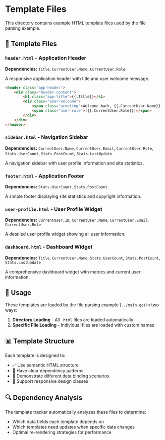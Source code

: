 # Template Files

This directory contains example HTML template files used by the file parsing example.

## 📁 Template Files

### `header.html` - Application Header
**Dependencies:** `Title`, `CurrentUser.Name`, `CurrentUser.Role`

A responsive application header with title and user welcome message.

```html
<header class="app-header">
    <div class="header-content">
        <h1 class="app-title">{{.Title}}</h1>
        <div class="user-welcome">
            <span class="greeting">Welcome back, {{.CurrentUser.Name}}!</span>
            <span class="user-role">({{.CurrentUser.Role}})</span>
        </div>
    </div>
</header>
```

### `sidebar.html` - Navigation Sidebar
**Dependencies:** `CurrentUser.Name`, `CurrentUser.Email`, `CurrentUser.Role`, `Stats.UserCount`, `Stats.PostCount`, `Stats.LastUpdate`

A navigation sidebar with user profile information and site statistics.

### `footer.html` - Application Footer
**Dependencies:** `Stats.UserCount`, `Stats.PostCount`

A simple footer displaying site statistics and copyright information.

### `user-profile.html` - User Profile Widget
**Dependencies:** `CurrentUser.ID`, `CurrentUser.Name`, `CurrentUser.Email`, `CurrentUser.Role`

A detailed user profile widget showing all user information.

### `dashboard.html` - Dashboard Widget
**Dependencies:** `Title`, `CurrentUser.Name`, `Stats.UserCount`, `Stats.PostCount`, `Stats.LastUpdate`

A comprehensive dashboard widget with metrics and current user information.

## 🎯 Usage

These templates are loaded by the file parsing example (`../main.go`) in two ways:

1. **Directory Loading** - All `.html` files are loaded automatically
2. **Specific File Loading** - Individual files are loaded with custom names

## 📊 Template Structure

Each template is designed to:
- ✅ Use semantic HTML structure
- 🎯 Have clear dependency patterns
- 🔄 Demonstrate different data binding scenarios
- 📱 Support responsive design classes

## 🔍 Dependency Analysis

The template tracker automatically analyzes these files to determine:
- Which data fields each template depends on
- Which templates need updates when specific data changes
- Optimal re-rendering strategies for performance
